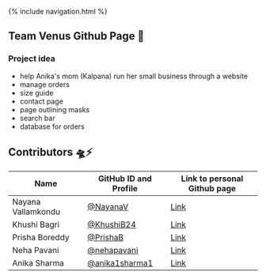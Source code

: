 {% include navigation.html %}
## Team Venus Github Page :telescope:

### Project idea
- help Anika's mom (Kalpana) run her small business through a website
- manage orders
- size guide
- contact page
- page outlining masks
- search bar
- database for orders

## Contributors 🛸⚡️
| Name | GitHub ID and Profile | Link to personal Github page |
|------|-----------------------|------------------------------|
| Nayana Vallamkondu | [@NayanaV](https://github.com/Nayanav)| [Link](https://nayanav.github.io/indiv.github.io/)|
| Khushi Bagri | [@KhushiB24](https://github.com/gigiguan)| [Link](https://khushib24.github.io/khushi12.github.io/)|
| Prisha Boreddy | [@PrishaB](https://github.com/PrishaB) | [Link](https://prishab.github.io/Individual_Repo2.0/)|
| Neha Pavani | [@nehapavani](https://github.com/nehapavani) | [Link](https://nehapavani.github.io/CSP-Tri-3/)|
| Anika Sharma | [@anika1sharma1](https://github.com/anika1sharma1) | [Link](https://anika1sharma1.github.io/AnikaIndi/)|
